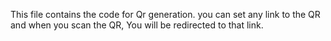 This file contains the code for Qr generation.
you can set any link to the QR and when you scan the QR, You will be redirected to that link.

